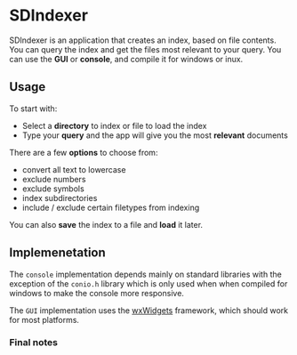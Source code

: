 # SDIndexer

SDIndexer is an application that creates an index, based on file contents.
You can query the index and get the files most relevant to your query. 
You can use the **GUI** or **console**, and compile it for windows or inux. 


## Usage
To start with:

* Select a **directory** to index or file to load the index
* Type your **query** and the app will give you the most **relevant** documents

 There are a few **options** to choose from:

 * convert all text to lowercase
 * exclude numbers
 * exclude symbols
 * index subdirectories
 * include / exclude certain filetypes from indexing

 You can also **save** the index to a file and **load** it later.


## Implemenetation

The `console` implementation depends mainly on standard libraries with the exception of the `conio.h` library 
which is only used when when compiled for windows to make the console more responsive.

The `GUI` implementation uses the [wxWidgets](https://github.com/wxWidgets/wxWidgets)
framework, which should work for most platforms.


### Final notes


